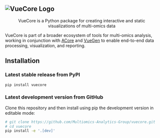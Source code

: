 ## ![VueCore Logo](https://raw.githubusercontent.com/Multiomics-Analytics-Group/vuecore/HEAD/docs/images/logo/vuecore_logo.svg)

<p align="center">
   VueCore is a Python package for creating interactive and static visualizations of multi-omics data
</p>

VueCore is part of a broader ecosystem of tools for multi-omics analysis, working in conjunction with [ACore][acore] and [VueGen][vuegen] to enable end-to-end data processing, visualization, and reporting.

## Installation

### Latest stable release from PyPI

```bash
pip install vuecore
```

### Latest development version from GitHub

Clone this repository and then install using pip the development version in
editable mode:

```bash
# git clone https://github.com/Multiomics-Analytics-Group/vuecore.git
# cd vuecore
pip install -e '.[dev]'
```

[vuegen]: https://github.com/Multiomics-Analytics-Group/vuegen
[acore]: https://github.com/Multiomics-Analytics-Group/acore